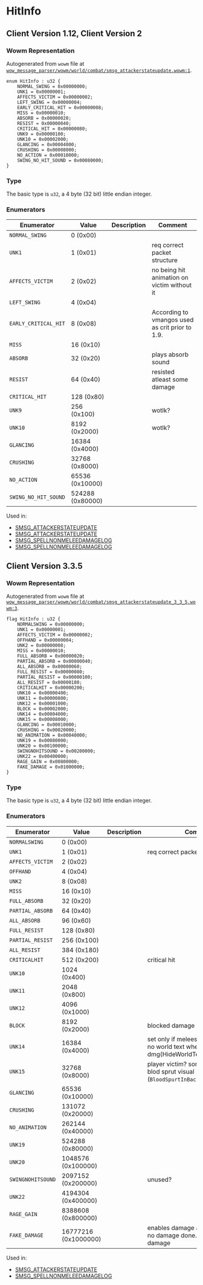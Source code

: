 # HitInfo

## Client Version 1.12, Client Version 2

### Wowm Representation

Autogenerated from `wowm` file at [`wow_message_parser/wowm/world/combat/smsg_attackerstateupdate.wowm:1`](https://github.com/gtker/wow_messages/tree/main/wow_message_parser/wowm/world/combat/smsg_attackerstateupdate.wowm#L1).

```rust,ignore
enum HitInfo : u32 {
    NORMAL_SWING = 0x00000000;
    UNK1 = 0x00000001;
    AFFECTS_VICTIM = 0x00000002;
    LEFT_SWING = 0x00000004;
    EARLY_CRITICAL_HIT = 0x00000008;
    MISS = 0x00000010;
    ABSORB = 0x00000020;
    RESIST = 0x00000040;
    CRITICAL_HIT = 0x00000080;
    UNK9 = 0x00000100;
    UNK10 = 0x00002000;
    GLANCING = 0x00004000;
    CRUSHING = 0x00008000;
    NO_ACTION = 0x00010000;
    SWING_NO_HIT_SOUND = 0x00080000;
}
```
### Type
The basic type is `u32`, a 4 byte (32 bit) little endian integer.
### Enumerators
| Enumerator | Value  | Description | Comment |
| --------- | -------- | ----------- | ------- |
| `NORMAL_SWING` | 0 (0x00) |  |  |
| `UNK1` | 1 (0x01) |  | req correct packet structure |
| `AFFECTS_VICTIM` | 2 (0x02) |  | no being hit animation on victim without it |
| `LEFT_SWING` | 4 (0x04) |  |  |
| `EARLY_CRITICAL_HIT` | 8 (0x08) |  | According to vmangos used as crit prior to 1.9. |
| `MISS` | 16 (0x10) |  |  |
| `ABSORB` | 32 (0x20) |  | plays absorb sound |
| `RESIST` | 64 (0x40) |  | resisted atleast some damage |
| `CRITICAL_HIT` | 128 (0x80) |  |  |
| `UNK9` | 256 (0x100) |  | wotlk? |
| `UNK10` | 8192 (0x2000) |  | wotlk? |
| `GLANCING` | 16384 (0x4000) |  |  |
| `CRUSHING` | 32768 (0x8000) |  |  |
| `NO_ACTION` | 65536 (0x10000) |  |  |
| `SWING_NO_HIT_SOUND` | 524288 (0x80000) |  |  |

Used in:
* [SMSG_ATTACKERSTATEUPDATE](smsg_attackerstateupdate.md)
* [SMSG_ATTACKERSTATEUPDATE](smsg_attackerstateupdate.md)
* [SMSG_SPELLNONMELEEDAMAGELOG](smsg_spellnonmeleedamagelog.md)
* [SMSG_SPELLNONMELEEDAMAGELOG](smsg_spellnonmeleedamagelog.md)

## Client Version 3.3.5

### Wowm Representation

Autogenerated from `wowm` file at [`wow_message_parser/wowm/world/combat/smsg_attackerstateupdate_3_3_5.wowm:3`](https://github.com/gtker/wow_messages/tree/main/wow_message_parser/wowm/world/combat/smsg_attackerstateupdate_3_3_5.wowm#L3).

```rust,ignore
flag HitInfo : u32 {
    NORMALSWING = 0x00000000;
    UNK1 = 0x00000001;
    AFFECTS_VICTIM = 0x00000002;
    OFFHAND = 0x00000004;
    UNK2 = 0x00000008;
    MISS = 0x00000010;
    FULL_ABSORB = 0x00000020;
    PARTIAL_ABSORB = 0x00000040;
    ALL_ABSORB = 0x00000060;
    FULL_RESIST = 0x00000080;
    PARTIAL_RESIST = 0x00000100;
    ALL_RESIST = 0x00000180;
    CRITICALHIT = 0x00000200;
    UNK10 = 0x00000400;
    UNK11 = 0x00000800;
    UNK12 = 0x00001000;
    BLOCK = 0x00002000;
    UNK14 = 0x00004000;
    UNK15 = 0x00008000;
    GLANCING = 0x00010000;
    CRUSHING = 0x00020000;
    NO_ANIMATION = 0x00040000;
    UNK19 = 0x00080000;
    UNK20 = 0x00100000;
    SWINGNOHITSOUND = 0x00200000;
    UNK22 = 0x00400000;
    RAGE_GAIN = 0x00800000;
    FAKE_DAMAGE = 0x01000000;
}
```
### Type
The basic type is `u32`, a 4 byte (32 bit) little endian integer.
### Enumerators
| Enumerator | Value  | Description | Comment |
| --------- | -------- | ----------- | ------- |
| `NORMALSWING` | 0 (0x00) |  |  |
| `UNK1` | 1 (0x01) |  | req correct packet structure |
| `AFFECTS_VICTIM` | 2 (0x02) |  |  |
| `OFFHAND` | 4 (0x04) |  |  |
| `UNK2` | 8 (0x08) |  |  |
| `MISS` | 16 (0x10) |  |  |
| `FULL_ABSORB` | 32 (0x20) |  |  |
| `PARTIAL_ABSORB` | 64 (0x40) |  |  |
| `ALL_ABSORB` | 96 (0x60) |  |  |
| `FULL_RESIST` | 128 (0x80) |  |  |
| `PARTIAL_RESIST` | 256 (0x100) |  |  |
| `ALL_RESIST` | 384 (0x180) |  |  |
| `CRITICALHIT` | 512 (0x200) |  | critical hit |
| `UNK10` | 1024 (0x400) |  |  |
| `UNK11` | 2048 (0x800) |  |  |
| `UNK12` | 4096 (0x1000) |  |  |
| `BLOCK` | 8192 (0x2000) |  | blocked damage |
| `UNK14` | 16384 (0x4000) |  | set only if meleespellid is present. no world text when victim is hit for 0 dmg(HideWorldTextForNoDamage?) |
| `UNK15` | 32768 (0x8000) |  | player victim? something related to blod sprut visual (`BloodSpurtInBack`?) |
| `GLANCING` | 65536 (0x10000) |  |  |
| `CRUSHING` | 131072 (0x20000) |  |  |
| `NO_ANIMATION` | 262144 (0x40000) |  |  |
| `UNK19` | 524288 (0x80000) |  |  |
| `UNK20` | 1048576 (0x100000) |  |  |
| `SWINGNOHITSOUND` | 2097152 (0x200000) |  | unused? |
| `UNK22` | 4194304 (0x400000) |  |  |
| `RAGE_GAIN` | 8388608 (0x800000) |  |  |
| `FAKE_DAMAGE` | 16777216 (0x1000000) |  | enables damage animation even if no damage done. set only if no damage |

Used in:
* [SMSG_ATTACKERSTATEUPDATE](smsg_attackerstateupdate.md)
* [SMSG_SPELLNONMELEEDAMAGELOG](smsg_spellnonmeleedamagelog.md)
